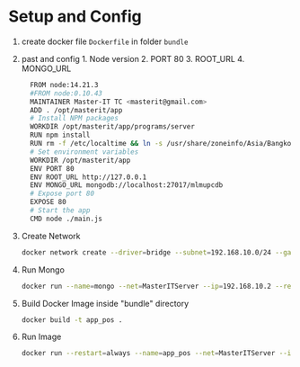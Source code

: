 # Setup and Config
  1. create docker file `Dockerfile` in folder `bundle`
  2. past and config 
    1. Node version
    2. PORT 80
    3. ROOT_URL
    4. MONGO_URL
        ```bash
          FROM node:14.21.3
          #FROM node:0.10.43
          MAINTAINER Master-IT TC <masterit@gmail.com>
          ADD . /opt/masterit/app
          # Install NPM packages
          WORKDIR /opt/masterit/app/programs/server
          RUN npm install
          RUN rm -f /etc/localtime && ln -s /usr/share/zoneinfo/Asia/Bangkok /etc/localtime
          # Set environment variables
          WORKDIR /opt/masterit/app
          ENV PORT 80
          ENV ROOT_URL http://127.0.0.1
          ENV MONGO_URL mongodb://localhost:27017/mlmupcdb
          # Expose port 80
          EXPOSE 80
          # Start the app
          CMD node ./main.js
        ```

  3. Create Network 
      ```bash
      docker network create --driver=bridge --subnet=192.168.10.0/24 --gateway=192.168.10.1 MasterITServer
      ``` 
  4. Run Mongo 
      ```bash
      docker run --name=mongo --net=MasterITServer --ip=192.168.10.2 --restart=always -p 27017:27017 -d mongo:latest
      ``` 
  5. Build Docker Image
      inside "bundle" directory 
      ```bash
      docker build -t app_pos .
      ``` 
  6. Run Image 
      ```bash
      docker run --restart=always --name=app_pos --net=MasterITServer --ip=192.168.10.4 -p 5000:80 -e MONGO_URL=mongodb://192.168.10.2/mlmupcdbnew -e ROOT_URL=http://127.0.0.1:5000 -d app_pos
      ``` 
